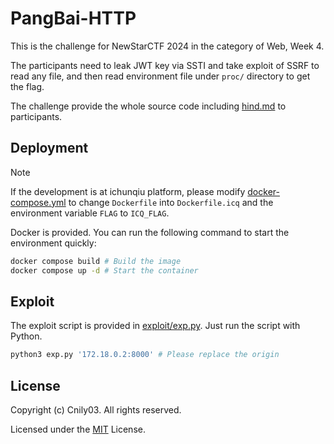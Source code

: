 # PangBai-HTTP

This is the challenge for NewStarCTF 2024 in the category of Web, Week 4.

The participants need to leak JWT key via SSTI and take exploit of SSRF to read any file, and then read environment file under `proc/` directory to get the flag.

The challenge provide the whole source code including [hind.md](hind.md) to participants.

## Deployment

> [!NOTE]
> If the development is at ichunqiu platform, please modify [docker-compose.yml](docker-compose.yml) to change `Dockerfile` into `Dockerfile.icq` and the environment variable `FLAG` to `ICQ_FLAG`.

Docker is provided. You can run the following command to start the environment quickly:

```bash
docker compose build # Build the image
docker compose up -d # Start the container
```

## Exploit

The exploit script is provided in [exploit/exp.py](exploit/exp.py). Just run the script with Python.

```bash
python3 exp.py '172.18.0.2:8000' # Please replace the origin
```

## License

Copyright (c) Cnily03. All rights reserved.

Licensed under the [MIT](LICENSE) License.
